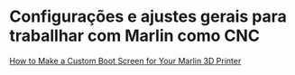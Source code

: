 
# Configurações e ajustes gerais para traballhar com Marlin como CNC

[How to Make a Custom Boot Screen for Your Marlin 3D Printer](https://www.instructables.com/How-to-Make-a-Custom-Boot-Screen-for-Your-Marlin-3/)
